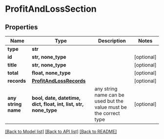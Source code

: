 # ProfitAndLossSection


## Properties
Name | Type | Description | Notes
------------ | ------------- | ------------- | -------------
**type** | **str** |  | 
**id** | **str, none_type** |  | [optional] 
**title** | **str, none_type** |  | [optional] 
**total** | **float, none_type** |  | [optional] 
**records** | [**ProfitAndLossRecords**](ProfitAndLossRecords.md) |  | [optional] 
**any string name** | **bool, date, datetime, dict, float, int, list, str, none_type** | any string name can be used but the value must be the correct type | [optional]

[[Back to Model list]](../../README.md#documentation-for-models) [[Back to API list]](../../README.md#documentation-for-api-endpoints) [[Back to README]](../../README.md)


